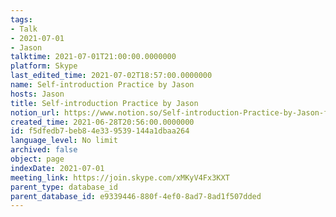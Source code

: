 ```yaml
---
tags:
- Talk
- 2021-07-01
- Jason
talktime: 2021-07-01T21:00:00.0000000
platform: Skype
last_edited_time: 2021-07-02T18:57:00.0000000
name: Self-introduction Practice by Jason
hosts: Jason
title: Self-introduction Practice by Jason
notion_url: https://www.notion.so/Self-introduction-Practice-by-Jason-f5dfedb7beb84e339539144a1dbaa264
created_time: 2021-06-28T20:56:00.0000000
id: f5dfedb7-beb8-4e33-9539-144a1dbaa264
language_level: No limit
archived: false
object: page
indexDate: 2021-07-01
meeting_link: https://join.skype.com/xMKyV4Fx3KXT
parent_type: database_id
parent_database_id: e9339446-880f-4ef0-8ad7-8ad1f507dded
---
```







